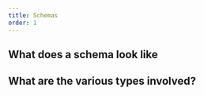 ```yaml
---
title: Schemas
order: 1
---
```


## What does a schema look like
## What are the various types involved?
